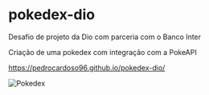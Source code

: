 # pokedex-dio

Desafio de projeto da Dio com parceria com o Banco Inter

Criação de uma pokedex com integração com a PokeAPI

https://pedrocardoso96.github.io/pokedex-dio/

![Pokedex](https://user-images.githubusercontent.com/50971161/203610730-7f2d4342-670d-44ef-a64d-306ea5a7ebed.png)
